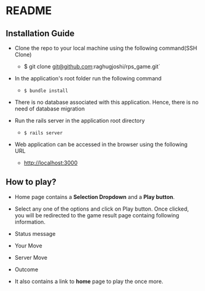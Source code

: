 # README

## Installation Guide

- Clone the repo to your local machine using the following command(SSH Clone)
  - $ git clone git@github.com:raghugjoshi/rps_game.git`

- In the application's root folder run the following command
  - `$ bundle install`

- There is no database associated with this application. Hence, there is no need of database migration

- Run the rails server in the application root directory
  - `$ rails server`
- Web application can be accessed in the browser using the following URL
  - [http://localhost:3000](http://localhost:3000/)

## How to play?
- Home page contains a **Selection Dropdown** and a **Play button**.
- Select any one of the options and click on Play button. Once clicked, you will be redirected to the game result page containg following information.

 - Status message
 - Your Move
 - Server Move
 - Outcome
- It also contains a link to **home** page to play the once more.
